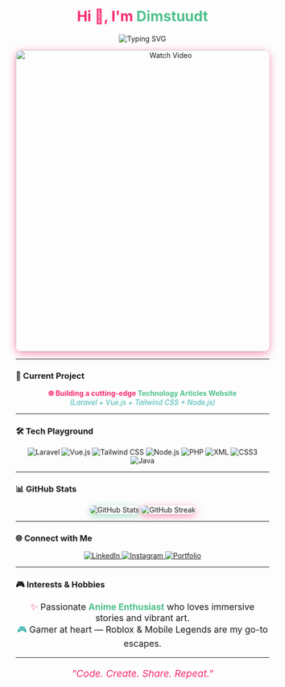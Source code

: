 <h1 align="center" style="color:#F72A6B;">Hi 👋, I'm <span style="color:#4FC08D;">Dimstuudt</span></h1>

<p align="center">
  <img src="https://readme-typing-svg.herokuapp.com?font=Fira+Code&size=28&pause=1000&color=F72A6B,4FC08D,38B2AC&width=650&lines=Junior+Fullstack+Developer;SMKN+7+Baleendah;Anime+Enthusiast+%26+Gamer" alt="Typing SVG" />
</p>

<p align="center">
  <a href="https://youtu.be/ugZ2EsnnGxk" target="_blank" rel="noopener noreferrer">
    <img src="https://media2.giphy.com/media/v1.Y2lkPTc5MGI3NjExcmF5cjRiOHplcTI1aWF0NWlteDBoaWJ2emUzcjE4b3k4MjkyY3A0NiZlcD12MV9pbnRlcm5hbF9naWZfYnlfaWQmY3Q9Zw/RIYVXzVcdIDp7pgWlw/giphy.gif" alt="Watch Video" width="600" style="border-radius:12px; box-shadow: 0 4px 15px rgba(247, 42, 107, 0.5);" />
  </a>
</p>

---

### 🚀 Current Project
<p align="center">
  <b style="color:#F72A6B;">🌐 Building a cutting-edge <span style="color:#4FC08D;">Technology Articles Website</span></b>  
  <br />
  <i style="color:#38B2AC;">(Laravel + Vue.js + Tailwind CSS + Node.js)</i>
</p>

---

### 🛠️ Tech Playground
<p align="center">
  <img src="https://img.shields.io/badge/-Laravel-FF2D20?style=for-the-badge&logo=laravel&logoColor=white" alt="Laravel" />
  <img src="https://img.shields.io/badge/-Vue.js-4FC08D?style=for-the-badge&logo=vuedotjs&logoColor=white" alt="Vue.js" />
  <img src="https://img.shields.io/badge/-TailwindCSS-38B2AC?style=for-the-badge&logo=tailwindcss&logoColor=white" alt="Tailwind CSS" />
  <img src="https://img.shields.io/badge/-Node.js-43853d?style=for-the-badge&logo=node.js&logoColor=white" alt="Node.js" />
  <img src="https://img.shields.io/badge/-PHP-777BB4?style=for-the-badge&logo=php&logoColor=white" alt="PHP" />
  <img src="https://img.shields.io/badge/-XML-0060ac?style=for-the-badge&logo=xml&logoColor=white" alt="XML" />
  <img src="https://img.shields.io/badge/-CSS3-1572B6?style=for-the-badge&logo=css3&logoColor=white" alt="CSS3" />
  <img src="https://img.shields.io/badge/-Java-F89820?style=for-the-badge&logo=java&logoColor=white" alt="Java" />
</p>

---

### 📊 GitHub Stats
<p align="center">
  <img src="https://github-readme-stats.vercel.app/api?username=Dimstuudt&show_icons=true&theme=radical&count_private=true" alt="GitHub Stats" style="border-radius:12px; box-shadow: 0 4px 15px rgba(79, 192, 141, 0.5);" />
  <img src="https://github-readme-streak-stats.herokuapp.com/?user=Dimstuudt&theme=radical" alt="GitHub Streak" style="border-radius:12px; box-shadow: 0 4px 15px rgba(247, 42, 107, 0.5);" />
</p>

---

### 🌐 Connect with Me
<p align="center">
  <a href="https://linkedin.com/in/Dimstuudt" target="_blank" rel="noopener noreferrer">
    <img src="https://img.shields.io/badge/-LinkedIn-0A66C2?style=for-the-badge&logo=linkedin&logoColor=white" alt="LinkedIn" />
  </a>
  <a href="https://instagram.com/Dimstuudt" target="_blank" rel="noopener noreferrer">
    <img src="https://img.shields.io/badge/-Instagram-E4405F?style=for-the-badge&logo=instagram&logoColor=white" alt="Instagram" />
  </a>
  <a href="https://your-portfolio.com" target="_blank" rel="noopener noreferrer">
    <img src="https://img.shields.io/badge/-Portfolio-000000?style=for-the-badge&logo=vercel&logoColor=white" alt="Portfolio" />
  </a>
</p>

---

### 🎮 Interests & Hobbies
<p align="center" style="font-size:1.1rem;">
  <span style="color:#F72A6B;">✨</span> Passionate <b style="color:#4FC08D;">Anime Enthusiast</b> who loves immersive stories and vibrant art.<br />
  <span style="color:#38B2AC;">🎮</span> Gamer at heart — Roblox & Mobile Legends are my go-to escapes.
</p>

---

<p align="center" style="font-style: italic; font-size: 1.2rem; color:#F72A6B;">
  "Code. Create. Share. Repeat."
</p>